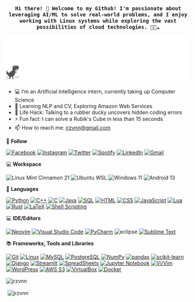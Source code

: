<h4 align="center"><samp> Hi there! 👋  Welcome to my Github! I'm passionate about leveraging AI/ML to solve real-world problems, and I enjoy working with Linux systems while exploring the vast possibilities of cloud technologies. 🤖🐧☁️ </samp></h4>

<div align="center">
	<img src="https://github.com/jrzvnn/jrzvnn/raw/main/screenshot.gif" alt="Trex.">
</div>

* 💻 I’m an Artificial Intelligence intern, currently taking up Computer Science 
* 🤖 Learning NLP and CV, Exploring Amazon Web Services
* 🎯 Life Hack: Talking to a rubber ducky uncovers hidden coding errors 
* ⚡ Fun fact: I can solve a Rubik's Cube in less than 15 seconds
* 📫 How to reach me: jrzvnn@gmail.com

💬 **Follow**

[![Facebook](https://img.shields.io/badge/Facebook-%231877F2.svg?style=for-the-badge&logo=Facebook&logoColor=white)](https://www.facebook.com/Horisyo/)
[![Instagram](https://img.shields.io/badge/Instagram-%23E4405F.svg?style=for-the-badge&logo=Instagram&logoColor=white)](https://www.instagram.com/jrzvnn_/)
[![Twitter](https://img.shields.io/badge/Twitter-%231DA1F2.svg?style=for-the-badge&logo=Twitter&logoColor=white)](https://twitter.com/jrz_studies)
[![Spotify](https://img.shields.io/badge/Spotify-%231ED760.svg?style=for-the-badge&logo=Spotify&logoColor=white)](https://open.spotify.com/user/217td4qrc6mzqjodfalmzjpdi?si=b93099b9078c4ccb)
[![LinkedIn](https://img.shields.io/badge/LinkedIn-%230077B5.svg?style=for-the-badge&logo=LinkedIn&logoColor=white)](https://www.linkedin.com/in/jrz-vnn/)
[![Gmail](https://img.shields.io/badge/Gmail-D14836?style=for-the-badge&logo=gmail&logoColor=white)](mailto:jrzvnn@gmail.com)

💻 **Workspace**

![Linux Mint Cinnamon 21](https://img.shields.io/badge/Linux%20Mint%20Cinnamon%2021-87CF3E?style=for-the-badge&logo=Linux%20Mint&logoColor=white)
![Ubuntu WSL](https://img.shields.io/badge/Ubuntu%20WSL-orange?style=for-the-badge&logo=Ubuntu&logoColor=white)
![Windows 11](https://img.shields.io/badge/Windows%2011-%230079d5.svg?style=for-the-badge&logo=Windows%2011&logoColor=white)
![Android 13](https://img.shields.io/badge/Android%2013-3DDC84?style=for-the-badge&logo=android&logoColor=white)

📓 **Languages**

[![Python](https://img.shields.io/badge/Python-%233776AB.svg?style=for-the-badge&logo=Python&logoColor=white)](https://www.python.org/)
[![C++](https://img.shields.io/badge/C++-%2300599C.svg?style=for-the-badge&logo=C%2B%2B&logoColor=white)](https://isocpp.org/)
[![C](https://img.shields.io/badge/C-%2300599C.svg?style=for-the-badge&logo=C&logoColor=white)](https://en.wikipedia.org/wiki/C_(programming_language))
[![Java](https://img.shields.io/badge/Java-%23ED8B00.svg?style=for-the-badge&logo=Java&logoColor=white)](https://www.java.com/)
[![SQL](https://img.shields.io/badge/SQL-%2300F.svg?style=for-the-badge&logo=MySQL&logoColor=white)](https://en.wikipedia.org/wiki/SQL)
[![HTML](https://img.shields.io/badge/HTML-%23E34F26.svg?style=for-the-badge&logo=HTML5&logoColor=white)](https://developer.mozilla.org/en-US/docs/Web/HTML)
[![CSS](https://img.shields.io/badge/CSS-%231572B6.svg?style=for-the-badge&logo=CSS3&logoColor=white)](https://developer.mozilla.org/en-US/docs/Web/CSS)
[![JavaScript](https://img.shields.io/badge/JavaScript-%23F7DF1E.svg?style=for-the-badge&logo=JavaScript&logoColor=white)](https://developer.mozilla.org/en-US/docs/Web/JavaScript)
[![Lua](https://img.shields.io/badge/Lua-%232C2D72.svg?style=for-the-badge&logo=Lua&logoColor=white)](https://www.lua.org/)
[![Rust](https://img.shields.io/badge/Rust-%23000000.svg?style=for-the-badge&logo=Rust&logoColor=white)](https://www.rust-lang.org/)
[![LaTeX](https://img.shields.io/badge/LaTeX-%23008080.svg?style=for-the-badge&logo=LaTeX&logoColor=white)](https://www.latex-project.org/)
[![Shell Scripting](https://img.shields.io/badge/Shell%20Scripting-%2300A7E7.svg?style=for-the-badge&logo=GNU%20Bash&logoColor=white)](https://www.gnu.org/software/bash/)

💻 **IDE/Editors**

[![Neovim](https://img.shields.io/badge/Neovim-%2357A143.svg?style=for-the-badge&logo=Neovim&logoColor=white)](https://neovim.io/)
[![Visual Studio Code](https://img.shields.io/badge/Visual%20Studio%20Code-%23007ACC.svg?style=for-the-badge&logo=Visual%20Studio%20Code&logoColor=white)](https://code.visualstudio.com/)
[![PyCharm](https://img.shields.io/badge/PyCharm-%23000000.svg?style=for-the-badge&logo=PyCharm&logoColor=white)](https://www.jetbrains.com/pycharm/)
![eclipse](https://img.shields.io/badge/Eclipse-%232C2255.svg?style=for-the-badge&logo=Eclipse%20IDE&logoColor=white)
[![Sublime Text](https://img.shields.io/badge/Sublime%20Text-%23FF9800.svg?style=for-the-badge&logo=Sublime%20Text&logoColor=white)](https://www.sublimetext.com/)

📚 **Frameworks, Tools and Libraries**

[![Git](https://img.shields.io/badge/Git-%23F05032.svg?style=for-the-badge&logo=Git&logoColor=white)](https://git-scm.com/)
[![Linux](https://img.shields.io/badge/Linux-%23FCC624.svg?style=for-the-badge&logo=Linux&logoColor=black)](https://www.linux.org/)
[![MySQL](https://img.shields.io/badge/MySQL-%234479A1.svg?style=for-the-badge&logo=MySQL&logoColor=white)](https://www.mysql.com/)
[![PostgreSQL](https://img.shields.io/badge/PostgreSQL-%23336791.svg?style=for-the-badge&logo=PostgreSQL&logoColor=white)](https://www.postgresql.org/)
[![NumPy](https://img.shields.io/badge/NumPy-%23013243.svg?style=for-the-badge&logo=NumPy&logoColor=white)](https://numpy.org/)
[![pandas](https://img.shields.io/badge/pandas-%23150458.svg?style=for-the-badge&logo=pandas&logoColor=white)](https://pandas.pydata.org/)
[![scikit-learn](https://img.shields.io/badge/scikit--learn-%23F7931E.svg?style=for-the-badge&logo=scikit-learn&logoColor=white)](https://scikit-learn.org/)
[![Django](https://img.shields.io/badge/Django-%23092E20.svg?style=for-the-badge&logo=Django&logoColor=white)](https://www.djangoproject.com/)
[![Streamlit](https://img.shields.io/badge/Streamlit-%23FF4B4B.svg?style=for-the-badge&logo=Streamlit&logoColor=white)](https://streamlit.io/)
[![SpreadSheets](https://img.shields.io/badge/SpreadSheets-%231B5E20.svg?style=for-the-badge&logo=Google%20Sheets&logoColor=white)](https://www.google.com/sheets/about/)
[![Jupyter Notebook](https://img.shields.io/badge/Jupyter%20Notebook-%23F37626.svg?style=for-the-badge&logo=Jupyter&logoColor=white)](https://jupyter.org/)
[![Vi/Vim](https://img.shields.io/badge/Vi%2FVim-%23019733.svg?style=for-the-badge&logo=Vim&logoColor=white)](https://www.vim.org/)
[![WordPress](https://img.shields.io/badge/WordPress-%2321759B.svg?style=for-the-badge&logo=WordPress&logoColor=white)](https://wordpress.org/)
[![AWS S3](https://img.shields.io/badge/AWS%20S3-%23FF9900.svg?style=for-the-badge&logo=Amazon%20AWS&logoColor=white)](https://aws.amazon.com/s3/)
[![VirtualBox](https://img.shields.io/badge/VirtualBox-%23000000.svg?style=for-the-badge&logo=VirtualBox&logoColor=white)](https://www.virtualbox.org/)
[![Docker](https://img.shields.io/badge/Docker-%232496ED.svg?style=for-the-badge&logo=Docker&logoColor=white)](https://www.docker.com/)

<p><img align="center" src="https://github-readme-stats.vercel.app/api/top-langs?username=jrzvnn&show_icons=true&locale=en&layout=compact" alt="jrzvnn" /></p>
<p>&nbsp;<img align="center" src="https://github-readme-stats.vercel.app/api?username=jrzvnn&show_icons=true&locale=en" alt="jrzvnn" /></p>
<!-- <img align="left" alt="Spotify" src="https://spotify-recently-played-readme.vercel.app/api?user=217td4qrc6mzqjodfalmzjpdi&count=10&unique=true"> -->


